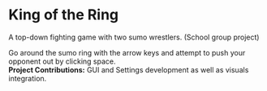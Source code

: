 # King of the Ring
A top-down fighting game with two sumo wrestlers. (School group project)

Go around the sumo ring with the arrow keys and attempt to push your opponent out by clicking space.  
**Project Contributions:** GUI and Settings development as well as visuals integration.
